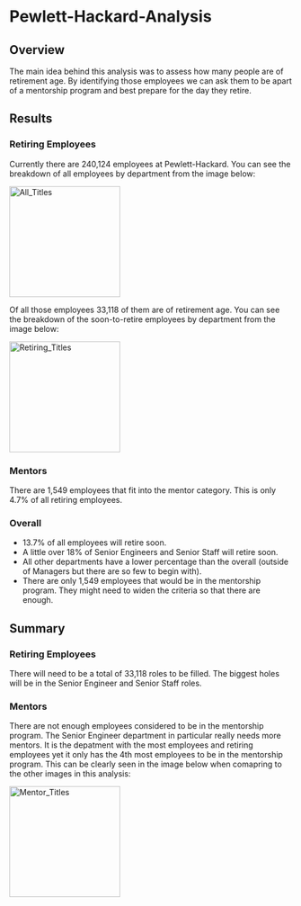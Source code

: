 # Pewlett-Hackard-Analysis
## Overview
The main idea behind this analysis was to assess how many people are of retirement age. By identifying those employees we can ask them to be apart of a mentorship program and best prepare for the day they retire. 

## Results
### Retiring Employees
Currently there are 240,124 employees at Pewlett-Hackard. You can see the breakdown of all employees by department from the image below:

<img width="197" alt="All_Titles" src="https://user-images.githubusercontent.com/82982180/127593652-e30b28ef-b258-488c-984b-22d06764cf22.png">

Of all those employees 33,118 of them are of retirement age. You can see the breakdown of the soon-to-retire employees by department from the image below:

<img width="197" alt="Retiring_Titles" src="https://user-images.githubusercontent.com/82982180/127596612-2ec0a3ea-5054-4d8d-b28c-631c0a596c56.png">

### Mentors
There are 1,549 employees that fit into the mentor category. This is only 4.7% of all retiring employees. 

### Overall
* 13.7% of all employees will retire soon.
* A little over 18% of Senior Engineers and Senior Staff will retire soon.
* All other departments have a lower percentage than the overall (outside of Managers but there are so few to begin with).
* There are only 1,549 employees that would be in the mentorship program. They might need to widen the criteria so that there are enough. 

## Summary
### Retiring Employees
There will need to be a total of 33,118 roles to be filled. The biggest holes will be in the Senior Engineer and Senior Staff roles.

### Mentors
There are not enough employees considered to be in the mentorship program. The Senior Engineer department in particular really needs more mentors. It is the depatment with the most employees and retiring employees yet it only has the 4th most employees to be in the mentorship program. This can be clearly seen in the image below when comapring to the other images in this analysis: 

<img width="197" alt="Mentor_Titles" src="https://user-images.githubusercontent.com/82982180/127599066-11c24ab3-1954-4d02-990b-dd97b4ee85b4.png">

